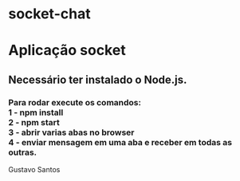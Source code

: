 # socket-chat

<h1>Aplicação socket</h1>

<h2>Necessário ter instalado o Node.js.</h2>
<h3>
Para rodar execute os comandos:<br>
    1 - npm install <br>
    2 - npm start<br>
    3 - abrir varias abas no browser<br>
    4 - enviar mensagem em uma aba e receber em todas as outras.<br>
</h3>

<footer>Gustavo Santos</footer>